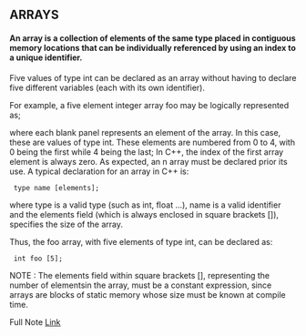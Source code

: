 ## ARRAYS 
#### An array is a collection of elements of the same type placed in contiguous memory locations that can be individually referenced by using an index to a unique identifier.

Five values of type int can be declared as an array without having to declare five different variables (each with its own identifier).

For example, a five element integer array foo may be logically represented as;


where each blank panel represents an element of the array. In this case, these are values of type int. These elements are numbered from 0 to 4, with 0 being the first while 4 being the last; In C++, the index of the first array element is always zero. As expected, an n array must be declared prior its use. A typical declaration for an array in C++ is:

``` type name [elements];```

where type is a valid type (such as int, float ...), name is a valid identifier and the elements field (which is always enclosed in square brackets []), specifies the size of the array.

Thus, the foo array, with five elements of type int, can be declared as:

``` int foo [5];```

NOTE : The elements field within square brackets [], representing the number of elementsin the array, must be a constant expression, since arrays are blocks of static memory whose size must be known at compile time.


Full Note [Link](https://www.cpp.edu/~elab/ECE114/Array.html)
